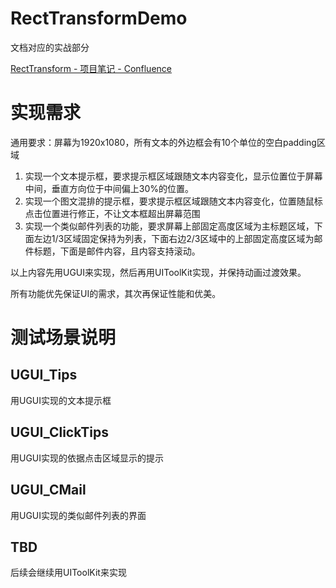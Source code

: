 # RectTransformDemo
文档对应的实战部分

[RectTransform - 项目笔记 - Confluence](https://gameboys.atlassian.net/wiki/spaces/Note/pages/64946187/RectTransform)



# 实现需求

通用要求：屏幕为1920x1080，所有文本的外边框会有10个单位的空白padding区域

1. 实现一个文本提示框，要求提示框区域跟随文本内容变化，显示位置位于屏幕中间，垂直方向位于中间偏上30%的位置。
2. 实现一个图文混排的提示框，要求提示框区域跟随文本内容变化，位置随鼠标点击位置进行修正，不让文本框超出屏幕范围
3. 实现一个类似邮件列表的功能，要求屏幕上部固定高度区域为主标题区域，下面左边1/3区域固定保持为列表，下面右边2/3区域中的上部固定高度区域为邮件标题，下面是邮件内容，且内容支持滚动。

以上内容先用UGUI来实现，然后再用UIToolKit实现，并保持动画过渡效果。

所有功能优先保证UI的需求，其次再保证性能和优美。



# 测试场景说明

## UGUI_Tips

用UGUI实现的文本提示框

## UGUI_ClickTips

用UGUI实现的依据点击区域显示的提示

## UGUI_CMail

用UGUI实现的类似邮件列表的界面 



## TBD

后续会继续用UIToolKit来实现